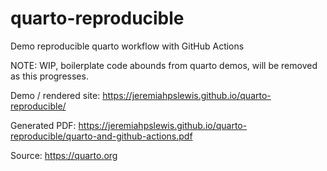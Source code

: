 # quarto-reproducible
Demo reproducible quarto workflow with GitHub Actions


NOTE: WIP, boilerplate code abounds from quarto demos, will be removed as this progresses.

Demo / rendered site: https://jeremiahpslewis.github.io/quarto-reproducible/

Generated PDF: https://jeremiahpslewis.github.io/quarto-reproducible/quarto-and-github-actions.pdf

Source: https://quarto.org
